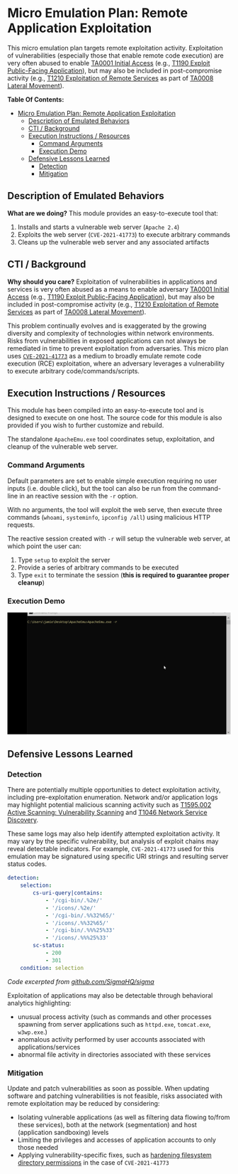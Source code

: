 # Micro Emulation Plan: Remote Application Exploitation

This micro emulation plan targets remote exploitation activity. Exploitation of vulnerabilities (especially those that enable remote code execution) are very often abused to enable [TA0001 Initial Access](https://attack.mitre.org/tactics/TA0001/) (e.g., [T1190 Exploit Public-Facing Application](https://attack.mitre.org/techniques/T1190/)), but may also be included in post-compromise activity (e.g., [T1210 Exploitation of Remote Services](https://attack.mitre.org/techniques/T1210/) as part of [TA0008 Lateral Movement](https://attack.mitre.org/tactics/TA0008/)).

**Table Of Contents:**

- [Micro Emulation Plan: Remote Application Exploitation](#micro-emulation-plan-remote-application-exploitation)
  - [Description of Emulated Behaviors](#description-of-emulated-behaviors)
  - [CTI / Background](#cti--background)
  - [Execution Instructions / Resources](#execution-instructions--resources)
    - [Command Arguments](#command-arguments)
    - [Execution Demo](#execution-demo)
  - [Defensive Lessons Learned](#defensive-lessons-learned)
    - [Detection](#detection)
    - [Mitigation](#mitigation)

## Description of Emulated Behaviors

**What are we doing?** This module provides an easy-to-execute tool that:

1. Installs and starts a vulnerable web server (`Apache 2.4`)
2. Exploits the web server (`CVE-2021-41773`) to execute arbitrary commands
3. Cleans up the vulnerable web server and any associated artifacts

## CTI / Background

**Why should you care?** Exploitation of vulnerabilities in applications and services is very often abused as a means to enable adversary [TA0001 Initial Access](https://attack.mitre.org/tactics/TA0001/) (e.g., [T1190 Exploit Public-Facing Application](https://attack.mitre.org/techniques/T1190/)), but may also be included in post-compromise activity (e.g., [T1210 Exploitation of Remote Services](https://attack.mitre.org/techniques/T1210/) as part of [TA0008 Lateral Movement](https://attack.mitre.org/techniques/T1210/)).

This problem continually evolves and is exaggerated by the growing diversity and complexity of technologies within network environments. Risks from vulnerabilities in exposed applications can not always be remediated in time to prevent exploitation from adversaries. This micro plan uses [`CVE-2021-41773`](https://nvd.nist.gov/vuln/detail/CVE-2021-41773) as a medium to broadly emulate remote code execution (RCE) exploitation, where an adversary leverages a vulnerability to execute arbitrary code/commands/scripts.

## Execution Instructions / Resources

This module has been compiled into an easy-to-execute tool and is designed to execute on one host. The source code for this module is also provided if you wish to further customize and rebuild.

The standalone `ApacheEmu.exe` tool coordinates setup, exploitation, and cleanup of the vulnerable web server.

### Command Arguments

Default parameters are set to enable simple execution requiring no user inputs (i.e. double click), but the tool can also be run from the command-line in an reactive session with the `-r` option.

With no arguments, the tool will exploit the web serve, then execute three commands (`whoami`, `systeminfo`, `ipconfig /all`) using malicious HTTP requests.

The reactive session created with `-r` will setup the vulnerable web server, at which point the user can:

1. Type `setup` to exploit the server
2. Provide a series of arbitrary commands to be executed
3. Type `exit` to terminate the session (**this is required to guarantee proper cleanup**)

### Execution Demo

![Animated screen capture demonstrating use of the tool.](docs/apacheRCE.gif)

## Defensive Lessons Learned

### Detection

There are potentially multiple opportunities to detect exploitation activity, including pre-exploitation enumeration. Network and/or application logs may highlight potential malicious scanning activity such as [T1595.002 Active Scanning: Vulnerability Scanning](https://attack.mitre.org/techniques/T1595/002/) and [T1046 Network Service Discovery](https://attack.mitre.org/techniques/T1046/).

These same logs may also help identify attempted exploitation activity. It may vary by the specific vulnerability, but analysis of exploit chains may reveal detectable indicators. For example, `CVE-2021-41773` used for this emulation may be signatured using specific URI strings and resulting server status codes.

```yaml
detection:
    selection:
        cs-uri-query|contains:
            - '/cgi-bin/.%2e/'
            - '/icons/.%2e/'
            - '/cgi-bin/.%%32%65/'
            - '/icons/.%%32%65/'
            - '/cgi-bin/.%%%25%33'
            - '/icons/.%%%25%33'
        sc-status:
            - 200
            - 301
    condition: selection
```
*Code excerpted from [github.com/SigmaHQ/sigma](https://github.com/SigmaHQ/sigma/blob/6c153bff3f3b5bc7f0edefe430b2a6f903fd98b2/rules/web/webserver_generic/web_cve_2021_41773_apache_path_traversal.yml)*

Exploitation of applications may also be detectable through behavioral analytics highlighting:

- unusual process activity (such as commands and other processes spawning from server applications such as `httpd.exe`, `tomcat.exe`, `w3wp.exe`.)
- anomalous activity performed by user accounts associated with applications/services
- abnormal file activity in directories associated with these services

### Mitigation

Update and patch vulnerabilities as soon as possible. When updating software and patching vulnerabilities is not feasible, risks associated with remote exploitation may be reduced by considering:

- Isolating vulnerable applications (as well as filtering data flowing to/from these services), both at the network (segmentation) and host (application sandboxing) levels
- Limiting the privileges and accesses of application accounts to only those needed
- Applying vulnerability-specific fixes, such as [hardening filesystem directory permissions](https://www.rapid7.com/blog/post/2021/10/06/apache-http-server-cve-2021-41773-exploited-in-the-wild/) in the case of `CVE-2021-41773`
